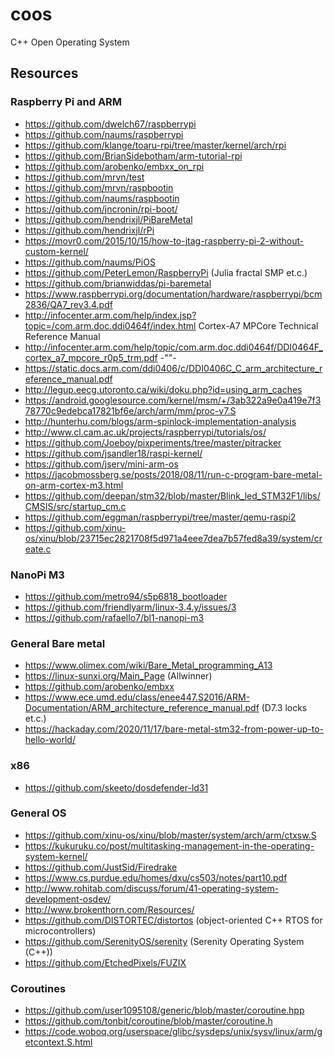 # coos
C++ Open Operating System

## Resources

### Raspberry Pi and ARM
* https://github.com/dwelch67/raspberrypi
* https://github.com/naums/raspberrypi
* https://github.com/klange/toaru-rpi/tree/master/kernel/arch/rpi
* https://github.com/BrianSidebotham/arm-tutorial-rpi
* https://github.com/arobenko/embxx_on_rpi
* https://github.com/mrvn/test
* https://github.com/mrvn/raspbootin
* https://github.com/naums/raspbootin
* https://github.com/jncronin/rpi-boot/
* https://github.com/hendrixjl/PiBareMetal
* https://github.com/hendrixjl/rPi
* https://movr0.com/2015/10/15/how-to-jtag-raspberry-pi-2-without-custom-kernel/
* https://github.com/naums/PiOS
* https://github.com/PeterLemon/RaspberryPi (Julia fractal SMP et.c.)
* https://github.com/brianwiddas/pi-baremetal
* https://www.raspberrypi.org/documentation/hardware/raspberrypi/bcm2836/QA7_rev3.4.pdf
* http://infocenter.arm.com/help/index.jsp?topic=/com.arm.doc.ddi0464f/index.html Cortex-A7 MPCore Technical Reference Manual
* http://infocenter.arm.com/help/topic/com.arm.doc.ddi0464f/DDI0464F_cortex_a7_mpcore_r0p5_trm.pdf -""-
* https://static.docs.arm.com/ddi0406/c/DDI0406C_C_arm_architecture_reference_manual.pdf
* http://legup.eecg.utoronto.ca/wiki/doku.php?id=using_arm_caches
* https://android.googlesource.com/kernel/msm/+/3ab322a9e0a419e7f378770c9edebca17821bf6e/arch/arm/mm/proc-v7.S
* http://hunterhu.com/blogs/arm-spinlock-implementation-analysis
* http://www.cl.cam.ac.uk/projects/raspberrypi/tutorials/os/
* https://github.com/Joeboy/pixperiments/tree/master/pitracker
* https://github.com/jsandler18/raspi-kernel/
* https://github.com/jserv/mini-arm-os
* https://jacobmossberg.se/posts/2018/08/11/run-c-program-bare-metal-on-arm-cortex-m3.html
* https://github.com/deepan/stm32/blob/master/Blink_led_STM32F1/libs/CMSIS/src/startup_cm.c
* https://github.com/eggman/raspberrypi/tree/master/qemu-raspi2
* https://github.com/xinu-os/xinu/blob/23715ec2821708f5d971a4eee7dea7b57fed8a39/system/create.c

### NanoPi M3
* https://github.com/metro94/s5p6818_bootloader
* https://github.com/friendlyarm/linux-3.4.y/issues/3
* https://github.com/rafaello7/bl1-nanopi-m3

### General Bare metal
* https://www.olimex.com/wiki/Bare_Metal_programming_A13
* https://linux-sunxi.org/Main_Page (Allwinner)
* https://github.com/arobenko/embxx
* https://www.ece.umd.edu/class/enee447.S2016/ARM-Documentation/ARM_architecture_reference_manual.pdf (D7.3 locks et.c.)
* https://hackaday.com/2020/11/17/bare-metal-stm32-from-power-up-to-hello-world/

### x86
* https://github.com/skeeto/dosdefender-ld31

### General OS
* https://github.com/xinu-os/xinu/blob/master/system/arch/arm/ctxsw.S
* https://kukuruku.co/post/multitasking-management-in-the-operating-system-kernel/
* https://github.com/JustSid/Firedrake
* https://www.cs.purdue.edu/homes/dxu/cs503/notes/part10.pdf
* http://www.rohitab.com/discuss/forum/41-operating-system-development-osdev/
* http://www.brokenthorn.com/Resources/
* https://github.com/DISTORTEC/distortos (object-oriented C++ RTOS for microcontrollers)
* https://github.com/SerenityOS/serenity (Serenity Operating System (C++))
* https://github.com/EtchedPixels/FUZIX

### Coroutines
* https://github.com/user1095108/generic/blob/master/coroutine.hpp
* https://github.com/tonbit/coroutine/blob/master/coroutine.h
* https://code.woboq.org/userspace/glibc/sysdeps/unix/sysv/linux/arm/getcontext.S.html
